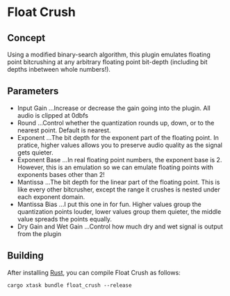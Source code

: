 # Float Crush

## Concept
Using a modified binary-search algorithm, this plugin emulates floating point bitcrushing at any arbitrary floating point bit-depth (including bit depths inbetween whole numbers!).

## Parameters

- Input Gain
...Increase or decrease the gain going into the plugin. All audio is clipped at 0dbfs
- Round
...Control whether the quantization rounds up, down, or to the nearest point. Default is nearest.
- Exponent
...The bit depth for the exponent part of the floating point. In pratice, higher values allows you to preserve audio quality as the signal gets quieter.
- Exponent Base
...In real floating point numbers, the exponent base is 2. However, this is an emulation so we can emulate floating points with exponents bases other than 2!
- Mantissa
...The bit depth for the linear part of the floating point. This is like every other bitcrusher, except the range it crushes is nested under each exponent domain.
- Mantissa Bias
...I put this one in for fun. Higher values group the quantization points louder, lower values group them quieter, the middle value spreads the points equally.
- Dry Gain and Wet Gain
...Control how much dry and wet signal is output from the plugin

## Building

After installing [Rust](https://rustup.rs/), you can compile Float Crush as follows:

```shell
cargo xtask bundle float_crush --release
```
